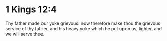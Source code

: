 # 1 Kings 12:4

Thy father made our yoke grievous: now therefore make thou the grievous service of thy father, and his heavy yoke which he put upon us, lighter, and we will serve thee.
